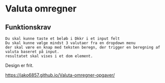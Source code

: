 # Valuta omregner
  ## Funktionskrav
    Du skal kunne taste et beløb i Dkkr i et input felt
    Du skal kunne vælge mindst 3 valutaer fra en dropdown menu
    der skal være en knap med teksten beregn, der trigger en beregning af valuta baseret på input. 
    resultatet skal vises i et dom element.

  Design er frit.

  https://jako6857.github.io/Valuta-omregner-opgaver/
